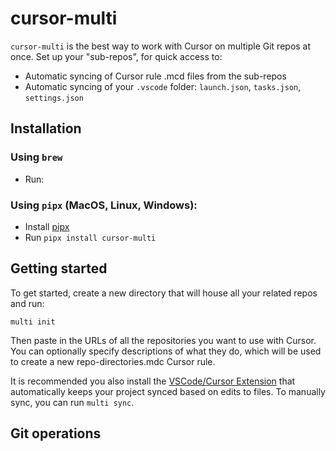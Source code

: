 # cursor-multi

`cursor-multi` is the best way to work with Cursor on multiple Git repos at once. Set up your "sub-repos", for quick access to:

- Automatic syncing of Cursor rule .mcd files from the sub-repos
- Automatic syncing of your `.vscode` folder: `launch.json`, `tasks.json`, `settings.json`

## Installation

### Using `brew`

- Run:

### Using `pipx` (MacOS, Linux, Windows):

- Install [pipx](https://github.com/pypa/pipx)
- Run `pipx install cursor-multi`

## Getting started

To get started, create a new directory that will house all your related repos and run:

```
multi init
```

Then paste in the URLs of all the repositories you want to use with Cursor. You can optionally specify descriptions of what they do, which will be used to create a new repo-directories.mdc Cursor rule.

It is recommended you also install the [VSCode/Cursor Extension]() that automatically keeps your project synced based on edits to files. To manually sync, you can run `multi sync`.

## Git operations

